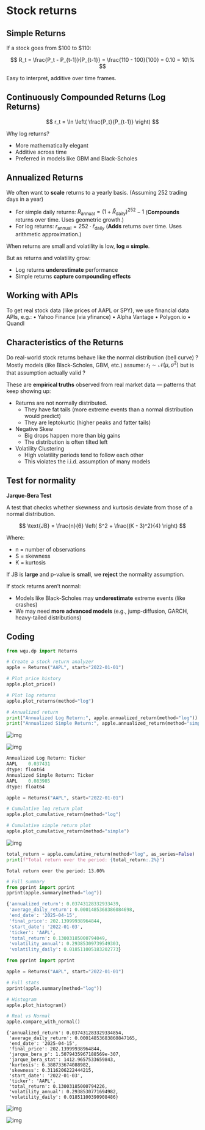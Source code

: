 # Stock returns

## Simple Returns 

If a stock goes from \$100 to \$110: 


$$
R_t = \frac{P_t - P_{t-1}}{P_{t-1}} = \frac{110 - 100}{100} = 0.10 = 10\%
$$


Easy to interpret, additive over time frames.

## Continuously Compounded Returns (Log Returns)


$$
r_t = \ln \left( \frac{P_t}{P_{t-1}} \right)
$$


Why log returns?



- More mathematically elegant
- Additive across time
- Preferred in models like GBM and Black-Scholes

## Annualized Returns

We often want to **scale** returns to a yearly basis.  (Assuming 252 trading days in a year)

- For simple daily returns: $R_{\text{annual}} = (1 + \bar{R}_{\text{daily}})^{252} - 1$  (**Compounds** returns over time. Uses geometric growth.)
- For log returns: $r_{\text{annual}} = 252 \cdot \bar{r}_{\text{daily}}$  (**Adds** returns over time. Uses arithmetic approximation.)



When returns are small and volatility is low, **log ≈ simple**.

But as returns and volatility grow:



- Log returns **underestimate** performance
- Simple returns **capture compounding effects**

## Working with APIs

To get real stock data (like prices of AAPL or SPY), we use financial data APIs, e.g.:
	•	Yahoo Finance (via yfinance)
	•	Alpha Vantage
	•	Polygon.io
	•	Quandl 

## Characteristics of the Returns 

Do real-world stock returns behave like the normal distribution (bell curve) ? Mostly models (like Black-Scholes, GBM, etc.) assume: $r_t \sim \mathcal{N}(\mu, \sigma^2)$ but is that assumption actually valid ?

These are **empirical truths** observed from real market data — patterns that keep showing up: 

- Returns are not normally distributed. 
  - They have fat tails (more extreme events than a normal distribution would predict)
  - They are leptokurtic (higher peaks and fatter tails)
- Negative Skew
  - Big drops happen more than big gains 
  - The distribution is often tilted left 
- Volatility Clustering
  - High volatility periods tend to follow each other 
  - This violates the i.i.d. assumption of many models 

## Test for normality 

 **Jarque-Bera Test**

A test that checks whether skewness and kurtosis deviate from those of a normal distribution. 


$$
\text{JB} = \frac{n}{6} \left( S^2 + \frac{(K - 3)^2}{4} \right)
$$


Where:



- n = number of observations
- S = skewness
- K = kurtosis 

 If JB is **large** and p-value is **small**, we **reject** the normality assumption. 

If stock returns aren’t normal:

- Models like Black-Scholes may **underestimate** extreme events (like crashes)
- We may need **more advanced models** (e.g., jump-diffusion, GARCH, heavy-tailed distributions)



## Coding

```python
from wqu.dp import Returns

# Create a stock return analyzer
apple = Returns("AAPL", start="2022-01-01")

# Plot price history
apple.plot_price()

# Plot log returns
apple.plot_returns(method="log")

# Annualized return
print("Annualized Log Return:", apple.annualized_return(method="log"))
print("Annualized Simple Return:", apple.annualized_return(method="simple"))
```

![img](./assets/E910EDD7-F65E-479B-9661-B8EF63D80DBA.png)

![img](./assets/0832608A-CF5C-4399-903E-56F77791E9E0.png)

```python
Annualized Log Return: Ticker
AAPL    0.037431
dtype: float64
Annualized Simple Return: Ticker
AAPL    0.083985
dtype: float64
```

```python
apple = Returns("AAPL", start="2022-01-01")

# Cumulative log return plot
apple.plot_cumulative_return(method="log")

# Cumulative simple return plot
apple.plot_cumulative_return(method="simple")
```



![img](./assets/AA3C122B-208E-4240-845D-FDA4C0E15D08.png)

```python
total_return = apple.cumulative_return(method="log", as_series=False)
print(f"Total return over the period: {total_return:.2%}")
```

```
Total return over the period: 13.00%
```

```python
# Full summary
from pprint import pprint
pprint(apple.summary(method="log"))
```

```python
{'annualized_return': 0.03743128332933439,
 'average_daily_return': 0.0001485368386084698,
 'end_date': '2025-04-15',
 'final_price': 202.13999938964844,
 'start_date': '2022-01-03',
 'ticker': 'AAPL',
 'total_return': 0.13003185000794049,
 'volatility_annual': 0.29385309739549303,
 'volatility_daily': 0.018511005183202773}
```

```python
from pprint import pprint

apple = Returns("AAPL", start="2022-01-01")

# Full stats
pprint(apple.summary(method="log"))

# Histogram
apple.plot_histogram()

# Real vs Normal
apple.compare_with_normal()
```

```
{'annualized_return': 0.037431283329334854,
 'average_daily_return': 0.00014853683860847165,
 'end_date': '2025-04-15',
 'final_price': 202.13999938964844,
 'jarque_bera_p': 1.5079435967188569e-307,
 'jarque_bera_stat': 1412.9657533659843,
 'kurtosis': 6.388733674088982,
 'skewness': 0.3116206222444215,
 'start_date': '2022-01-03',
 'ticker': 'AAPL',
 'total_return': 0.13003185000794226,
 'volatility_annual': 0.2938530771694982,
 'volatility_daily': 0.01851100390908486}
```

![img](./assets/AA87CA9F-D9DF-43B2-A3D2-28BDE4C826AF.png)

![img](./assets/D2FC779B-8EC7-4870-8767-8295CBD03F82.png)